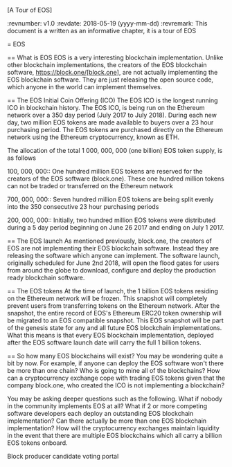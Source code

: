 [A Tour of EOS]

:revnumber: v1.0
:revdate: 2018-05-19 (yyyy-mm-dd)
:revremark: This document is a written as an informative chapter, it is a tour of EOS

= EOS

== What is EOS
EOS is a very interesting blockchain implementation. Unlike other blockchain implementations, the creators of the EOS blockchain software, https://block.one/[block.one], are not actually implementing the EOS blockchain software. They are just releasing the open source code, which anyone in the world can implement themselves.

== The EOS Initial Coin Offering (ICO)
The EOS ICO is the longest running ICO in blockchain history. The EOS ICO, is being run on the Ethereum network over a 350 day period (July 2017 to July 2018). During each new day, two million EOS tokens are made available to buyers over a 23 hour purchasing period. The EOS tokens are purchased directly on the Ethereum network using the Ethereum cryptocurrency, known as ETH. 

The allocation of the total 1 000, 000, 000 (one billion) EOS token supply, is as follows 

100, 000, 000:: One hundred million EOS tokens are reserved for the creators of the EOS software (block.one). These one hundred million tokens can not be traded or transferred on the Ethereum network

700, 000, 000:: Seven hundred million EOS tokens are being split evenly into the 350 consecutive 23 hour purchasing periods 

200, 000, 000:: Initially, two hundred million EOS tokens were distributed during a 5 day period beginning on June 26 2017 and ending on July 1 2017.

== The EOS launch
As mentioned previously, block.one, the creators of EOS are not implementing their EOS blockchain software. Instead they are releasing the software which anyone can implement. The software launch, originally scheduled for June 2nd 2018, will open the flood gates for users from around the globe to download, configure and deploy the production ready blockchain software. 

== The EOS tokens
At the time of launch, the 1 billion EOS tokens residing on the Ethereum network will be frozen. This snapshot will completely prevent users from transferring tokens on the Ethereum network. After the snapshot, the entire record of EOS's Ethereum ERC20 token ownership will be migrated to an EOS compatible snapshot. This EOS snapshot will be part of the genesis state for any and all future EOS blockchain implementations. What this means is that every EOS blockchain implementation, deployed after the EOS software launch date will carry the full 1 billion tokens.

== So how many EOS blockchains will exist?
You may be wondering quite a bit by now. For example, if anyone can deploy the EOS software won't there be more than one chain? Who is going to mine all of the blockchains? How can a cryptocurrency exchange cope with trading EOS tokens given that the company block.one, who created the ICO is not implementing a blockchain? 

You may be asking deeper questions such as the following. What if nobody in the community implements EOS at all? What if 2 or more competing software developers each deploy an outstanding EOS blockchain implementation? Can there actually be more than one EOS blockchain implementation? How will the cryptocurrency exchanges maintain liquidity in the event that there are multiple EOS blockchains which all carry a billion EOS tokens onboard. 


Block producer candidate voting portal
